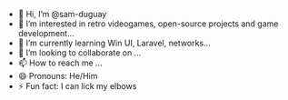 - 👋 Hi, I’m @sam-duguay
- 👀 I’m interested in retro videogames, open-source projects and game development...
- 🌱 I’m currently learning Win UI, Laravel, networks...
- 💞️ I’m looking to collaborate on ...
- 📫 How to reach me ...
- 😄 Pronouns: He/Him
- ⚡ Fun fact: I can lick my elbows

<!---
sam-duguay/sam-duguay is a ✨ special ✨ repository because its `README.md` (this file) appears on your GitHub profile.
You can click the Preview link to take a look at your changes.
--->
